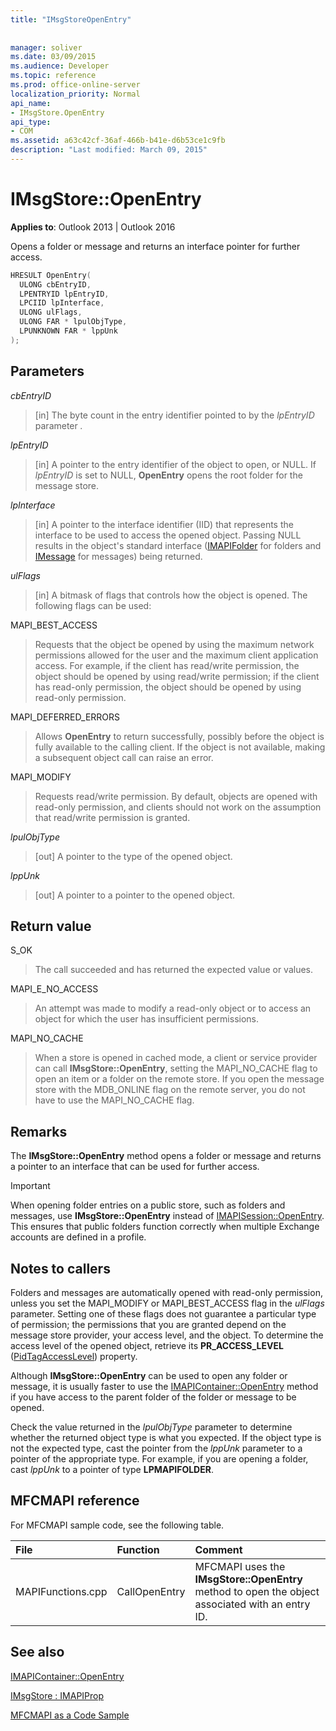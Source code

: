 ```yaml
---
title: "IMsgStoreOpenEntry"
 
 
manager: soliver
ms.date: 03/09/2015
ms.audience: Developer
ms.topic: reference
ms.prod: office-online-server
localization_priority: Normal
api_name:
- IMsgStore.OpenEntry
api_type:
- COM
ms.assetid: a63c42cf-36af-466b-b41e-d6b53ce1c9fb
description: "Last modified: March 09, 2015"
---
```


# IMsgStore::OpenEntry

  
  
**Applies to**: Outlook 2013 | Outlook 2016 
  
Opens a folder or message and returns an interface pointer for further access. 
  
```cpp
HRESULT OpenEntry(
  ULONG cbEntryID,
  LPENTRYID lpEntryID,
  LPCIID lpInterface,
  ULONG ulFlags,
  ULONG FAR * lpulObjType,
  LPUNKNOWN FAR * lppUnk
);
```

## Parameters

 _cbEntryID_
  
> [in] The byte count in the entry identifier pointed to by the  _lpEntryID_ parameter  _._
    
 _lpEntryID_
  
> [in] A pointer to the entry identifier of the object to open, or NULL. If  _lpEntryID_ is set to NULL, **OpenEntry** opens the root folder for the message store. 
    
 _lpInterface_
  
> [in] A pointer to the interface identifier (IID) that represents the interface to be used to access the opened object. Passing NULL results in the object's standard interface ([IMAPIFolder](imapifolderimapicontainer.md) for folders and [IMessage](imessageimapiprop.md) for messages) being returned. 
    
 _ulFlags_
  
> [in] A bitmask of flags that controls how the object is opened. The following flags can be used:
    
MAPI_BEST_ACCESS 
  
> Requests that the object be opened by using the maximum network permissions allowed for the user and the maximum client application access. For example, if the client has read/write permission, the object should be opened by using read/write permission; if the client has read-only permission, the object should be opened by using read-only permission. 
    
MAPI_DEFERRED_ERRORS 
  
> Allows **OpenEntry** to return successfully, possibly before the object is fully available to the calling client. If the object is not available, making a subsequent object call can raise an error. 
    
MAPI_MODIFY 
  
> Requests read/write permission. By default, objects are opened with read-only permission, and clients should not work on the assumption that read/write permission is granted. 
    
 _lpulObjType_
  
> [out] A pointer to the type of the opened object.
    
 _lppUnk_
  
> [out] A pointer to a pointer to the opened object.
    
## Return value

S_OK 
  
> The call succeeded and has returned the expected value or values.
    
MAPI_E_NO_ACCESS 
  
> An attempt was made to modify a read-only object or to access an object for which the user has insufficient permissions.
    
MAPI_NO_CACHE
  
> When a store is opened in cached mode, a client or service provider can call **IMsgStore::OpenEntry**, setting the MAPI_NO_CACHE flag to open an item or a folder on the remote store. If you open the message store with the MDB_ONLINE flag on the remote server, you do not have to use the MAPI_NO_CACHE flag.
    
## Remarks

The **IMsgStore::OpenEntry** method opens a folder or message and returns a pointer to an interface that can be used for further access. 
  
> [!IMPORTANT]
> When opening folder entries on a public store, such as folders and messages, use **IMsgStore::OpenEntry** instead of [IMAPISession::OpenEntry](imapisession-openentry.md). This ensures that public folders function correctly when multiple Exchange accounts are defined in a profile. 
  
## Notes to callers

Folders and messages are automatically opened with read-only permission, unless you set the MAPI_MODIFY or MAPI_BEST_ACCESS flag in the  _ulFlags_ parameter. Setting one of these flags does not guarantee a particular type of permission; the permissions that you are granted depend on the message store provider, your access level, and the object. To determine the access level of the opened object, retrieve its **PR_ACCESS_LEVEL** ([PidTagAccessLevel](pidtagaccesslevel-canonical-property.md)) property.
  
Although **IMsgStore::OpenEntry** can be used to open any folder or message, it is usually faster to use the [IMAPIContainer::OpenEntry](imapicontainer-openentry.md) method if you have access to the parent folder of the folder or message to be opened. 
  
Check the value returned in the  _lpulObjType_ parameter to determine whether the returned object type is what you expected. If the object type is not the expected type, cast the pointer from the  _lppUnk_ parameter to a pointer of the appropriate type. For example, if you are opening a folder, cast  _lppUnk_ to a pointer of type **LPMAPIFOLDER**.
  
## MFCMAPI reference

For MFCMAPI sample code, see the following table.
  
|**File**|**Function**|**Comment**|
|:-----|:-----|:-----|
|MAPIFunctions.cpp  <br/> |CallOpenEntry  <br/> |MFCMAPI uses the **IMsgStore::OpenEntry** method to open the object associated with an entry ID.  <br/> |
   
## See also



[IMAPIContainer::OpenEntry](imapicontainer-openentry.md)
  
[IMsgStore : IMAPIProp](imsgstoreimapiprop.md)


[MFCMAPI as a Code Sample](mfcmapi-as-a-code-sample.md)

